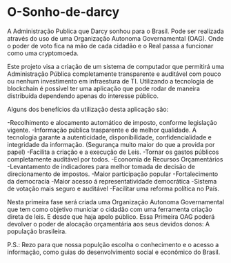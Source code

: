 # O-Sonho-de-darcy
A Administração Publica que Darcy sonhou para o Brasil. Pode ser realizada através do uso de uma Organização Autonoma Governamental (OAG). Onde o poder de voto fica na mão de cada cidadão e o Real passa a funcionar como uma cryptomoeda.

Este projeto visa a criação de um sistema de computador que permitirá uma Administração Pública completamente transparente e auditável com pouco ou nenhum investimento em infraestura de TI. Utilizando a tecnologia de blockchain é possível ter uma aplicação que pode rodar de maneira distribuída dependendo apenas do interesse público.

Alguns dos benefícios da utilização desta aplicação são:

-Recolhimento e alocamento automático de imposto, conforme legislação vigente.
-Informação pública trasparente e de melhor qualidade. A tecnologia garante a autenticidade, disponibilidade, confidencialidade e integridade da informação. (Segurança muito maior do que a provida por papel)
-Facilita a criação e a execução de Leis.
-Tornar os gastos públicos completamente auditável por todos.
-Economia de Recursos Orçamentários
-Levantamento de indicadores para melhor tomada de decisão de direcionamento de impostos.
-Maior participação popular
-Fortalecimento da democracia
-Maior acesso á representatividade democrática
-Sistema de votação mais seguro e auditável
-Facilitar uma reforma política no País.

Nesta primeira fase será criada uma Organização Autonoma Governamental que tem como objetivo municiar o cidadão com uma ferramenta criação direta de leis. E desde que haja apelo público. Essa Primeira OAG poderá devolver o poder de alocação orçamentária aos seus devidos donos: A população brasileira. 

P.S.: Rezo para que nossa populção escolha o conhecimento e o acesso a informação, como guias do desenvolvimento social e econômico do Brasil.
